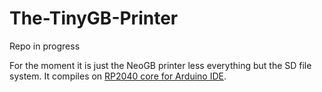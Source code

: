 # The-TinyGB-Printer
Repo in progress

For the moment it is just the NeoGB printer less everything but the SD file system. It compiles on [RP2040 core for Arduino IDE](https://github.com/earlephilhower/arduino-pico).
